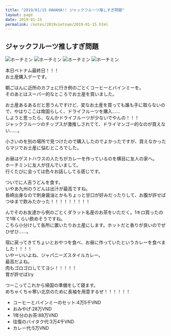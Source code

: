 ```yaml
---
title: "2019/01/15 HAHAHA!! ジャックフルーツ推しすぎ問題"
layout: page
date: 2019-01-15
permalink: /notes/2019vietnam/2019-01-15.html
---
```


## ジャックフルーツ推しすぎ問題

![ホーチミン](https://images.rock54.net/travel/2019vietnam/95.jpeg "ホーチミン") 
![ホーチミン](https://images.rock54.net/travel/2019vietnam/96.jpeg "ホーチミン") 
![ホーチミン](https://images.rock54.net/travel/2019vietnam/97.jpeg "ホーチミン") 
![ホーチミン](https://images.rock54.net/travel/2019vietnam/98.jpeg "ホーチミン") 

本日ベトナム最終日！！！  
お土産購入デーです。  
  
朝ごはんに近所のカフェに行き例のごとくコーヒーとバインミーを。  
そのあとはスーパー的なところでお土産を買いました。  
  
お土産あるあるだと思うんですけど、変なお土産を買っても誰も手に取らないので、やはりここは南国らしく、ドライフルーツを購入……  
しようと思ったら、なんかドライフルーツが少ないでやんの！！！  
ジャックフルーツのチップスが激推しされてて、ドライマンゴー的なのが買えない……。  
  
小さいのを別の場所で見つけたので購入したのでよかったですが、買えなかったらマジでお土産に悩むところでした。  
  
お昼はゲストハウスの人たちがカレーを作っているのを横目に友人の家へ。  
ホーチミンに友人が住んでいまして。  
行くたびに会っては色々お話ししてる感じです。  
  
ついでに人吉うどんを食す。  
いやあ九州のうどんは出汁が最高ですね。  
長崎出身なので刺身醤油とかもちょっと甘口が好みだったりして、お腹が許せばつゆまで飲みたかった！！！！！！！！！
  
んでそのお友達から例のごとくダラット名産のお茶をいただく。1キロ買ったので1年くらい飲めそうですね。  
こちら小分けして各所に置いたりお土産にします。ホットだと香りが良いのでぜひぜひ……。  
  
宿に戻ってきてちょいとおやつを食べ、お昼に作っていたというカレーを食べました！！！！  
いやーいいよね、ジャパニーズスタイルカレー。  
最高だよね。  
肉もゴロゴロしててヨシ！！！！！  
胃が許せば(ry  
  
つーこってこれから帰国の準備をして寝ます。  
めちゃくちゃ寒い北京のために長袖を用意するぜ！！！！！！  

- コーヒーとバインミーのセット:4万5千VND
- おみやげ:28万VND
- 1年分のお茶:88万VND
- 往復のバイタク代:3万4千VND
- カレー代:5万VND